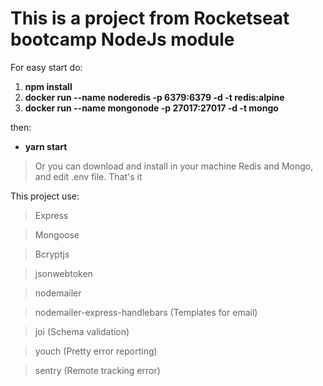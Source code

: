 # This is a project from Rocketseat bootcamp NodeJs module

For easy start do:

1. <b>npm install</b>
1. <b>docker run --name noderedis -p 6379:6379 -d -t redis:alpine</b>
1. <b>docker run --name mongonode -p 27017:27017 -d -t mongo</b>

then:
* <b> yarn start </b>

> Or you can download and install in your machine Redis and Mongo, and edit .env file. That's it


This project use:
> Express

> Mongoose

> Bcryptjs

> jsonwebtoken

> nodemailer

> nodemailer-express-handlebars (Templates for email)

> joi (Schema validation)

> youch (Pretty error reporting)

> sentry (Remote tracking error)

